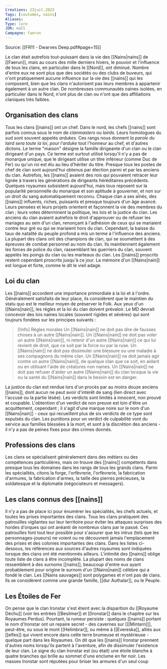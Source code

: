 ```yaml
---
Créations: 23juil.2023
Tags: [coutumes, nains]
Aliases: 
Type: lore
JDR: null
Campagne: faerun
---
```

Source: [[FR11 - Dwarves Deep.pdf#page=15]]

Le clan était autrefois tout-puissant dans la vie des [[Nains|nains]] de [[Faerun]], mais au cours des mille derniers hivers, le pouvoir et l'influence de tous les clans, en particulier dans le [[Nord]], ont diminué. Nombre d'entre eux ne sont plus que des sociétés ou des clubs de buveurs, qui n'ont pratiquement aucune influence sur la vie des [[nains]] qui les composent, bien que les clans n'autorisent pas leurs membres à appartenir également à un autre clan. De nombreuses communautés naines isolées, en particulier dans le Nord, n'ont plus de clan ou n'ont que des affiliations claniques très faibles.

## Organisation des clans

Tous les clans [[nains]] ont un chef. Dans le nord, les chefs [[nains]] sont parfois connus sous le nom de *clanmasters* ou *lairds*. Leurs homologues du sud sont souvent appelés *ardukes*. Ces rangs nous donnent *la parole du laird sera toute la loi*, *pour l'arduke* tout l'honneur au chef, et d'autres dictons. Le terme "maison" désigne la famille dirigeante d'un clan ou le clan dirigeant d'un pays. Ce terme est surtout utilisé lorsqu'il n'y a pas de monarque unique, que le dirigeant utilise un titre inférieur (comme Duc de Fer) ou qu'un roi est élu au lieu d'hériter du titre.
Presque tous les postes de chef de clan sont aujourd'hui obtenus par élection parmi et par les anciens du clan. Autrefois, les [[nains]] avaient des rois qui pouvaient retracer leur lignée à travers les générations de dirigeants héréditaires précédents. Quelques royaumes subsistent aujourd'hui, mais tous reposent sur la popularité personnelle du monarque et son aptitude à gouverner, et non sur un droit du sang automatiquement reconnu.
Chaque clan a ses aînés, des [[nains]] influents, riches, puissants et presque toujours d'un âge avancé. Leurs pensées et leurs projets orientent et façonnent la vie des membres du clan ; leurs votes déterminent la politique, les lois et la justice du clan. Les anciens du clan avaient autrefois le droit d'approuver ou de refuser les mariages au sein d'un clan, renonçant à l'adhésion de ceux qui se mariaient contre leur gré ou qui se mariaient hors du clan.
Cependant, la baisse du taux de natalité du peuple profond a mis un terme à l'influence des anciens.
La plupart des clans ont des champions de clan, qui se soumettent à des épreuves de combat personnel au nom du clan. Ils maintiennent également les forces de police du clan, rassemblant les guerriers du clan, souvent appelés les poings du clan ou les marteaux du clan.
Les [[nains]] proscrits restent cependant proscrits jusqu'à ce jour. La mémoire d'un [[Nains|nain]] est longue et forte, comme le dit le vieil adage.

## Loi du clan

Les [[nains]] accordent une importance primordiale à la loi et à l'ordre. Généralement satisfaits de leur place, ils considèrent que le maintien du statu quo est le meilleur moyen de préserver le Folk. Aux yeux d'un [[Nains|nain]], les règles et la loi du clan doivent prévaloir. Le MD devrait concevoir des lois naines locales (souvent rigides et sévères) qui sont toujours fondées sur les principes suivants :

> [!info] Règles morales
> Un [[Nains|nain]] ne doit pas dire de fausses choses à un autre [[Nains|nain]].
>Un [[Nains|nain]] ne doit pas voler un autre [[Nains|nain]], ni retenir d'un autre [[Nains|nain]] ce qui lui revient de droit, que ce soit par la force ou par la ruse.
>Un [[Nains|nain]] ne doit pas dissimuler une blessure ou une maladie à ses compagnons du même clan.
>Un [[Nains|nain]] ne doit jamais agir contre un autre [[Nains|nain]], de quelque clan que ce soit, en aidant ou en utilisant l'aide de créatures non naines.
>Un [[Nains|nain]] ne doit pas refuser d'aider un autre [[Nains|nain]] du clan lorsque la vie ou la santé du [[Nains|nain]] dans le besoin est en danger.

La justice du clan est rendue lors d'un procès par au moins douze anciens [[nains]], dont aucun ne peut avoir d'intérêt de sang (lien direct avec l'accusé ou la partie lésée). Les verdicts sont limités à innocent, non prouvé et coupable.
L'obtention d'un verdict de non preuve est loin d'être un acquittement, cependant ; il s'agit d'une marque noire sur le nom d'un [[Nains|nain]] - ceux qui recueillent plus de six verdicts de ce type sont expulsés du clan. Les punitions pour un verdict de culpabilité vont du service aux familles blessées à la mort, et sont à la discrétion des anciens - il n'y a pas de peines fixes pour des crimes donnés.



## Professions des clans

Les clans se spécialisent généralement dans des métiers ou des compétences particulières, mais on trouve des [[nains]] compétents dans presque tous les domaines dans les rangs de tous les grands clans. Parmi les spécialités, citons
la forge, l'orfèvrerie, l'orfèvrerie, la fabrication d'armures, la fabrication d'armes, la taille des pierres précieuses, la soldatesque et la diplomatie (négociateurs et messagers).


## Les clans connus des [[nains]]

Il n'y a pas de place ici pour énumérer les spécialités, les chefs actuels, et toutes les prises importantes des clans. Tous les clans pratiquent des patrouilles vigilantes sur leur territoire pour éviter les attaques surprises des hordes d'orques qui ont anéanti de nombreux clans par le passé. Ces patrouilles font tout leur possible pour s'assurer que les intrus (tels que les personnages-joueurs) ne voient ou ne découvrent jamais l'emplacement des prises et des colonies importantes des clans.
Dans les listes ci-dessous, les références aux sources d'autres royaumes sont indiquées lorsque des clans ont été mentionnés ailleurs. L'intimité des [[nains]] oblige toute liste de clans à être incomplète.
La plupart des noms de clans ressemblent à des surnoms [[nains]], beaucoup d'entre eux ayant probablement pour origine le surnom d'un [[Nains|nain]] célèbre qui a fondé le clan.
Les [[Nains sauvages]] sont polygames et n'ont pas de clans. Ils se considèrent comme une grande famille, [[dur Authalar]], ou le Peuple.

## Les Étoiles de Fer

On pense que le clan Ironstar s'est éteint avec la disparition du [[Royaume Déchu]] (voir les entrées [[Besilmer]] et [[Ironstar]] dans le chapitre sur les Royaumes Perdus). Pourtant, la rumeur persiste : quelques [[nains]] portant le nom d'Ironstar ont un repaire secret - des cavernes sur [[[Mintarn]]], peut-être, ou sous le mont [[Helimbrar]], ou même à [[Evereska]], alliés aux [[elfes]] qui vivent encore dans cette terre brumeuse et mystérieuse - quelque part dans les Royaumes. On dit que les [[nains]] Ironstar prennent d'autres noms lorsqu'ils partent à l'aventure, afin de dissimuler l'existence de leur clan.
Le signe du clan Ironstar est (ou était) une étoile blanche à quatre branches qui brille au sommet d'une enclume en fer noir. Les masses Ironstar sont réputées pour briser les armures d'un seul coup
